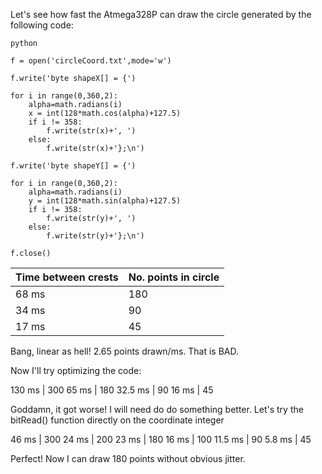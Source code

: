 Let's see how fast the Atmega328P can draw the circle generated by the following code:


    python
	
	f = open('circleCoord.txt',mode='w')

	f.write('byte shapeX[] = {')

	for i in range(0,360,2):
	    alpha=math.radians(i)
	    x = int(128*math.cos(alpha)+127.5)
	    if i != 358:
	        f.write(str(x)+', ')
	    else:
	        f.write(str(x)+'};\n')

	f.write('byte shapeY[] = {')

	for i in range(0,360,2):
	    alpha=math.radians(i)
	    y = int(128*math.sin(alpha)+127.5)
	    if i != 358:
	        f.write(str(y)+', ')
	    else:
	        f.write(str(y)+'};\n')

	f.close()



Time between crests | No. points in circle
---------- | --------
68 ms | 180 
34 ms | 90
17 ms | 45

Bang, linear as hell! 2.65 points drawn/ms. That is BAD.

Now I'll try optimizing the code:

130 ms | 300
65 ms  | 180
32.5 ms | 90
16 ms | 45

Goddamn, it got worse! I will need do do something better. Let's try the bitRead() function directly on the coordinate integer

46 ms | 300
24 ms | 200
23 ms | 180
16 ms | 100
11.5 ms | 90
5.8 ms | 45

Perfect! Now I can draw 180 points without obvious jitter.

